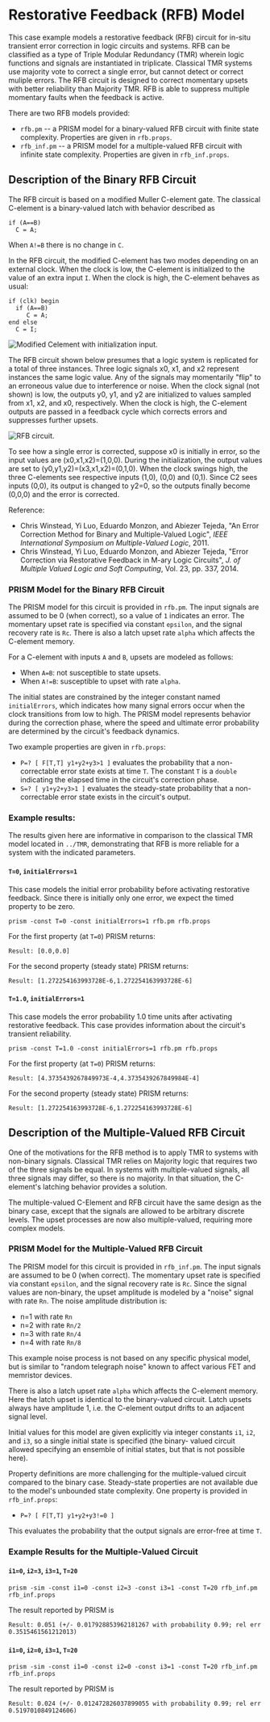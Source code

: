 # Restorative Feedback (RFB) Model

This case example models a restorative feedback (RFB) circuit
for in-situ transient error correction in logic circuits and
systems. RFB can be classified as a type of Triple Modular
Redundancy (TMR) wherein logic functions and signals are 
instantiated in triplicate. Classical TMR systems use majority
vote to correct a single error, but cannot detect or correct
muliple errors. The RFB circuit is designed to correct momentary
upsets with better reliability than Majority TMR. RFB is able
to suppress multiple momentary faults when the feedback is
active.

There are two RFB models provided:

* `rfb.pm` -- a PRISM model for a binary-valued RFB circuit with finite state complexity.
  Properties are given in `rfb.props`.
* `rfb_inf.pm` -- a PRISM model for a multiple-valued RFB circuit with infinite state complexity.
  Properties are given in `rfb_inf.props`.


## Description of the Binary RFB Circuit

The RFB circuit is based on a modified Muller C-element gate. 
The classical C-element is a binary-valued latch with behavior 
described as 

```
if (A==B)
  C = A;
```

When `A!=B` there is no change in `C`. 

In the RFB circuit, the modified C-element has two modes depending 
on an external clock. When the clock is low, the C-element is initialized
to the value of an extra input `I`. When the clock is high, the C-element
behaves as usual:

```
if (clk) begin
  if (A==B) 
     C = A;
end else 
  C = I;
```

![Modified Celement with initialization input.](../../../Media/ModifiedCElement.png)

The RFB circuit shown below presumes that a logic system is replicated for a total 
of three instances. Three logic signals x0, x1, and x2 represent instances
the same logic value. Any of the signals may momentarily "flip" to an 
erroneous value due to interference or noise. When the clock signal (not shown) 
is low, the outputs y0, y1, and y2 are initialized to values sampled from 
x1, x2, and x0, respectively.  When the clock is high, the C-element outputs
are passed in a feedback cycle which corrects errors and suppresses further upsets.

![RFB circuit.](../../../Media/RFBCircuit.png)

To see how a single error is corrected, suppose x0 is initially in error, 
so the input values are (x0,x1,x2)=(1,0,0). During the initialization, 
the output values are set to (y0,y1,y2)=(x3,x1,x2)=(0,1,0). When the 
clock swings high, the three C-elements see respective inputs (1,0), 
(0,0) and (0,1). Since C2 sees inputs (0,0), its output is changed to 
y2=0, so the outputs finally become (0,0,0) and the error is corrected.

Reference:

* Chris Winstead, Yi Luo, Eduardo Monzon, and Abiezer Tejeda, 
  "An Error Correction Method for Binary and Multiple-Valued Logic",
  *IEEE International Symposium on Multiple-Valued Logic*, 2011.
* Chris Winstead, Yi Luo, Eduardo Monzon, and Abiezer Tejeda, 
  "Error Correction via Restorative Feedback in M-ary Logic Circuits",
  *J. of Multiple Valued Logic and Soft Computing*, Vol. 23, pp. 337, 2014.


### PRISM Model for the Binary RFB Circuit

The PRISM model for this circuit is provided in 
`rfb.pm`. The input signals are assumed to be 0 (when correct),
so a value of `1` indicates an error. The momentary upset rate
is specified via constant `epsilon`, and the signal recovery rate
is `Rc`. There is also a latch upset rate `alpha` which affects
the C-element memory.

For a C-element with inputs `A` and `B`, upsets are modeled as
follows:

* When `A=B`: not susceptible to state upsets.
* When `A!=B`: susceptible to upset with rate `alpha`.

The initial states are constrained by the integer
constant named `initialErrors`, which indicates how
many signal errors occur when the clock transitions from
low to high. The PRISM model represents behavior during
the correction phase, where the speed and ultimate error
probability are determined by the circuit's feedback
dynamics.

Two example properties are given in `rfb.props`:

* `P=? [ F[T,T] y1+y2+y3>1 ]`  evaluates the probability 
that a non-correctable error state exists at time `T`. The
constant `T` is a `double` indicating the elapsed time in
the circuit's correction phase.
* `S=? [ y1+y2+y3>1 ]` evaluates the steady-state probability
that a non-correctable error state exists in the circuit's
output.


### Example results:

The results given here are informative in comparison to the classical
TMR model located in `../TMR`, demonstrating that RFB is more
reliable for a system with the indicated parameters.


#### `T=0`, `initialErrors=1`

This case models the initial error probability before activating
restorative feedback. Since there is initially only one error,
we expect the timed property to be zero.

```
prism -const T=0 -const initialErrors=1 rfb.pm rfb.props
```

For the first property (at `T=0`) PRISM returns:

```
Result: [0.0,0.0]
```

For the second property (steady state) PRISM returns:

```
Result: [1.272254163993728E-6,1.272254163993728E-6]
```

#### `T=1.0`, `initialErrors=1`

This case models the error probability 1.0 time units after
activating restorative feedback. This case provides
information about the circuit's transient reliability.

```
prism -const T=1.0 -const initialErrors=1 rfb.pm rfb.props
```

For the first property (at `T=0`) PRISM returns:

```
Result: [4.3735439267849973E-4,4.3735439267849984E-4]
```

For the second property (steady state) PRISM returns:

```
Result: [1.272254163993728E-6,1.272254163993728E-6]
```


## Description of the Multiple-Valued RFB Circuit

One of the motivations for the RFB method is to apply TMR 
to systems with non-binary signals. Classical TMR relies on 
Majority logic that requires two of the three signals be 
equal. In systems with multiple-valued signals, all three 
signals may differ, so there is no majority. In that situation, 
the C-element's latching behavior provides a solution.

The multiple-valued C-Element and RFB circuit have the same 
design as the binary case, except that the signals are allowed 
to be arbitrary discrete levels. The upset processes are now 
also multiple-valued, requiring more complex models.


### PRISM Model for the Multiple-Valued RFB Circuit

The PRISM model for this circuit is provided in 
`rfb_inf.pm`. The input signals are assumed to be 0 (when correct).
The momentary upset rate is specified via constant `epsilon`, and 
the signal recovery rate is `Rc`. Since the signal values are non-binary, 
the upset amplitude is modeled by a "noise" signal with rate `Rn`. 
The noise amplitude distribution is:

* n=1 with rate `Rn`
* n=2 with rate `Rn/2`
* n=3 with rate `Rn/4`
* n=4 with rate `Rn/8`

This example noise process is not based on any specific physical model, 
but is similar to "random telegraph noise" known to affect various FET 
and memristor devices.

There is also a latch upset rate `alpha` which affects the C-element memory.
Here the latch upset is identical to the binary-valued circuit. Latch upsets
always have amplitude 1, i.e. the C-element output drifts to an adjacent 
signal level.

Initial values for this model are given explicitly via integer constants 
`i1`, `i2`, and `i3`, so a single initial state is specified (the binary-
valued circuit allowed specifying an ensemble of initial states, but that 
is not possible here).

Property definitions are more challenging for the multiple-valued circuit
compared to the binary case. Steady-state properties are not available 
due to the model's unbounded state complexity. One property is provided 
in `rfb_inf.props`:

* `P=? [ F[T,T] y1+y2+y3!=0 ]`

This evaluates the probability that the output signals are error-free at 
time `T`. 

### Example Results for the Multiple-Valued Circuit

#### `i1=0`, `i2=3`, `i3=1`, `T=20`

```
prism -sim -const i1=0 -const i2=3 -const i3=1 -const T=20 rfb_inf.pm rfb_inf.props
```

The result reported by PRISM is

```
Result: 0.051 (+/- 0.017928853962181267 with probability 0.99; rel err 0.3515461561212013)
```


#### `i1=0`, `i2=0`, `i3=1`, `T=20`

```
prism -sim -const i1=0 -const i2=0 -const i3=1 -const T=20 rfb_inf.pm rfb_inf.props
```

The result reported by PRISM is

```
Result: 0.024 (+/- 0.012472826037899055 with probability 0.99; rel err 0.5197010849124606)
```

